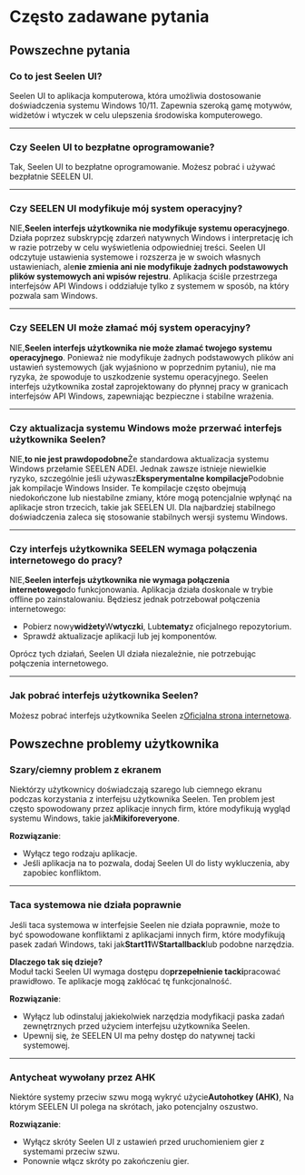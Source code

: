 # **Często zadawane pytania**

## **Powszechne pytania**

### **Co to jest Seelen UI?**

Seelen UI to aplikacja komputerowa, która umożliwia dostosowanie doświadczenia
systemu Windows 10/11. Zapewnia szeroką gamę motywów, widżetów i wtyczek w celu
ulepszenia środowiska komputerowego.

---

### **Czy Seelen UI to bezpłatne oprogramowanie?**

Tak, Seelen UI to bezpłatne oprogramowanie. Możesz pobrać i używać bezpłatnie
SEELEN UI.

---

### **Czy SEELEN UI modyfikuje mój system operacyjny?**

NIE,**Seelen interfejs użytkownika nie modyfikuje systemu operacyjnego**. Działa
poprzez subskrypcję zdarzeń natywnych Windows i interpretację ich w razie
potrzeby w celu wyświetlenia odpowiedniej treści. Seelen UI odczytuje ustawienia
systemowe i rozszerza je w swoich własnych ustawieniach, ale**nie zmienia ani
nie modyfikuje żadnych podstawowych plików systemowych ani wpisów rejestru**.
Aplikacja ściśle przestrzega interfejsów API Windows i oddziałuje tylko z
systemem w sposób, na który pozwala sam Windows.

---

### **Czy SEELEN UI może złamać mój system operacyjny?**

NIE,**Seelen interfejs użytkownika nie może złamać twojego systemu
operacyjnego**. Ponieważ nie modyfikuje żadnych podstawowych plików ani ustawień
systemowych (jak wyjaśniono w poprzednim pytaniu), nie ma ryzyka, że ​​spowoduje
to uszkodzenie systemu operacyjnego. Seelen interfejs użytkownika został
zaprojektowany do płynnej pracy w granicach interfejsów API Windows, zapewniając
bezpieczne i stabilne wrażenia.

---

### **Czy aktualizacja systemu Windows może przerwać interfejs użytkownika Seelen?**

NIE,**to nie jest prawdopodobne**Że standardowa aktualizacja systemu Windows
przełamie SEELEN ADEI. Jednak zawsze istnieje niewielkie ryzyko, szczególnie
jeśli używasz**Eksperymentalne kompilacje**Podobnie jak kompilacje Windows
Insider. Te kompilacje często obejmują niedokończone lub niestabilne zmiany,
które mogą potencjalnie wpłynąć na aplikacje stron trzecich, takie jak SEELEN
UI. Dla najbardziej stabilnego doświadczenia zaleca się stosowanie stabilnych
wersji systemu Windows.

---

### **Czy interfejs użytkownika SEELEN wymaga połączenia internetowego do pracy?**

NIE,**Seelen interfejs użytkownika nie wymaga połączenia internetowego**do
funkcjonowania. Aplikacja działa doskonale w trybie offline po zainstalowaniu.
Będziesz jednak potrzebował połączenia internetowego:

- Pobierz nowy**widżety**W**wtyczki**, Lub**tematy**z oficjalnego repozytorium.
- Sprawdź aktualizacje aplikacji lub jej komponentów.

Oprócz tych działań, Seelen UI działa niezależnie, nie potrzebując połączenia
internetowego.

---

### **Jak pobrać interfejs użytkownika Seelen?**

Możesz pobrać interfejs użytkownika Seelen
z[Oficjalna strona internetowa](https://seelen.io).

## **Powszechne problemy użytkownika**

### **Szary/ciemny problem z ekranem**

Niektórzy użytkownicy doświadczają szarego lub ciemnego ekranu podczas
korzystania z interfejsu użytkownika Seelen. Ten problem jest często spowodowany
przez aplikacje innych firm, które modyfikują wygląd systemu Windows, takie
jak**Mikiforeveryone**.

**Rozwiązanie**:

- Wyłącz tego rodzaju aplikacje.
- Jeśli aplikacja na to pozwala, dodaj Seelen UI do listy wykluczenia, aby
  zapobiec konfliktom.

---

### **Taca systemowa nie działa poprawnie**

Jeśli taca systemowa w interfejsie Seelen nie działa poprawnie, może to być
spowodowane konfliktami z aplikacjami innych firm, które modyfikują pasek zadań
Windows, taki jak**Start11**W**Startallback**lub podobne narzędzia.

**Dlaczego tak się dzieje?**\
Moduł tacki Seelen UI wymaga dostępu do**przepełnienie tacki**pracować
prawidłowo. Te aplikacje mogą zakłócać tę funkcjonalność.

**Rozwiązanie**:

- Wyłącz lub odinstaluj jakiekolwiek narzędzia modyfikacji paska zadań
  zewnętrznych przed użyciem interfejsu użytkownika Seelen.
- Upewnij się, że SEELEN UI ma pełny dostęp do natywnej tacki systemowej.

---

### **Antycheat wywołany przez AHK**

Niektóre systemy przeciw szwu mogą wykryć użycie**Autohotkey (AHK)**, Na którym
SEELEN UI polega na skrótach, jako potencjalny oszustwo.

**Rozwiązanie**:

- Wyłącz skróty Seelen UI z ustawień przed uruchomieniem gier z systemami
  przeciw szwu.
- Ponownie włącz skróty po zakończeniu gier.
